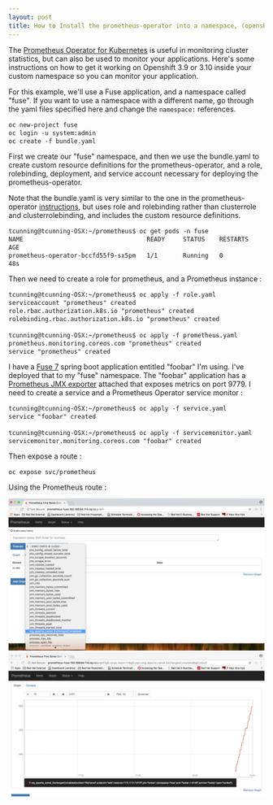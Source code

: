 ```yaml
---
layout: post
title: How to Install the prometheus-operator into a namespace, (openshift 3.9/3.10)
---
```


The [Prometheus Operator for Kubernetes](https://github.com/coreos/prometheus-operator) is useful in monitoring cluster statistics, but can also be used to monitor your applications.   Here's some instructions on how to get it working on Openshift 3.9 or 3.10 inside your custom namespace so you can monitor your application.

For this example, we'll use a Fuse application, and a namespace called "fuse".    If you want to use a namespace with a different name, go through the yaml files specified here and change the `namespace:` references.

```
oc new-project fuse
oc login -u system:admin
oc create -f bundle.yaml
```

First we create our "fuse" namespace, and then we use the bundle.yaml to create custom resource definitions for the prometheus-operator, and a role, rolebinding, deployment, and service account necessary for deploying the prometheus-operator.

Note that the bundle.yaml is very similar to the one in the prometheus-operator [instructions](https://github.com/coreos/prometheus-operator/blob/master/README.md), but uses role and rolebinding rather than clusterrole and clusterrolebinding, and includes the custom resource definitions.

```
tcunning@tcunning-OSX:~/prometheus$ oc get pods -n fuse
NAME                                  READY     STATUS    RESTARTS   AGE
prometheus-operator-bccfd55f9-sx5pm   1/1       Running   0          48s
```

Then we need to create a role for prometheus, and a Prometheus instance :

```
tcunning@tcunning-OSX:~/prometheus$ oc apply -f role.yaml
serviceaccount "prometheus" created
role.rbac.authorization.k8s.io "prometheus" created
rolebinding.rbac.authorization.k8s.io "prometheus" created

tcunning@tcunning-OSX:~/prometheus$ oc apply -f prometheus.yaml
prometheus.monitoring.coreos.com "prometheus" created
service "prometheus" created
```

I have a [Fuse 7](https://www.redhat.com/en/technologies/jboss-middleware/fuse) spring boot application entitled "foobar" I'm using.   I've deployed that to my "fuse" namespace.  The "foobar" application has a [Prometheus JMX exporter](https://github.com/prometheus/jmx_exporter) attached that exposes metrics on port 9779.   I need to create a service and a Prometheus Operator service monitor :

```
tcunning@tcunning-OSX:~/prometheus$ oc apply -f service.yaml
service "foobar" created

tcunning@tcunning-OSX:~/prometheus$ oc apply -f servicemonitor.yaml
servicemonitor.monitoring.coreos.com "foobar" created
```

Then expose a route : 

```
oc expose svc/prometheus
```

Using the Prometheus route :

![alt text](https://github.com/cunningt/cunningt.github.io/raw/master/prometheus/prom1.png "Prometheus console, choosing Camel metric")
![alt text](https://github.com/cunningt/cunningt.github.io/raw/master/prometheus/prom2.png "Prometheus console, graphing Camel metric")

